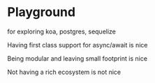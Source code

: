# Playground
for exploring koa, postgres, sequelize

Having first class support for async/await is nice

Being modular and leaving small footprint is nice

Not having a rich ecosystem is not nice
